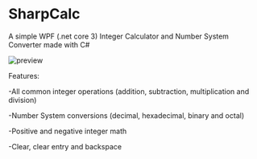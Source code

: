 # SharpCalc
A simple WPF (.net core 3) Integer Calculator and Number System Converter made with C#

![preview](https://i.imgur.com/UlB6nG7.png)

Features:

-All common integer operations (addition, subtraction, multiplication and division)

-Number System conversions (decimal, hexadecimal, binary and octal)

-Positive and negative integer math

-Clear, clear entry and backspace

